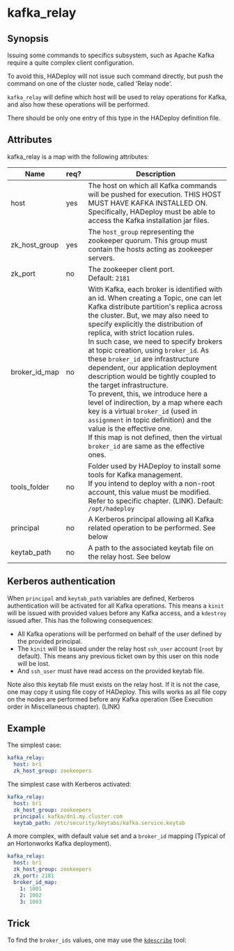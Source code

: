 # kafka_relay

## Synopsis


Issuing some commands to specifics subsystem, such as Apache Kafka require a quite complex client configuration.

To avoid this, HADeploy will not issue such command directly, but push the command on one of the cluster node, called ’Relay node'.

`kafka_relay` will define which host will be used to relay operations for Kafka, and also how these operations will be performed.

There should be only one entry of this type in the HADeploy definition file.

## Attributes

kafka_relay is a map with the following attributes:

Name | req?	 |	Description
--- | --- | ---
host|yes|The host on which all Kafka commands will be pushed for execution. THIS HOST MUST HAVE KAFKA INSTALLED ON. Specifically, HADeploy must be able to access the Kafka installation jar files.
zk_host_group|yes|The `host_group` representing the zookeeper quorum. This group must contain the hosts acting as zookeeper servers.
zk_port|no|The zookeeper client port.<br>Default: `2181`
broker_id_map|no|With Kafka, each broker is identified with an id. When creating a Topic, one can let Kafka distribute partition's replica across the cluster. But, we may also need to specify explicitly the distribution of replica, with strict location rules.<br>In such case, we need to specify brokers at topic creation, using `broker_id`. As these `broker_id` are infrastructure dependent, our application deployment description would be tightly coupled to the target infrastructure.<br>To prevent, this, we introduce here a level of indirection, by a map where each key is a virtual `broker_id` (used in `assignment` in topic definition) and the value is the effective one.<br>If this map is not defined, then the virtual `broker_id` are same as the effective ones.
tools_folder|no|Folder used by HADeploy to install some tools for Kafka management.<br>If you intend to deploy with a non-root account, this value must be modified. Refer to specific chapter. (LINK). Default: `/opt/hadeploy`
principal|no|A Kerberos principal allowing all Kafka related operation to be performed. See below
keytab_path|no|A path to the associated keytab file on the relay host. See below

## Kerberos authentication

When `principal` and `keytab_path` variables are defined, Kerberos authentication will be activated for all Kafka operations. This means a `kinit` will be issued with provided values before any Kafka access, and a `kdestroy` issued after. This has the following consequences:

* All Kafka operations will be performed on behalf of the user defined by the provided principal. 
* The `kinit` will be issued under the relay host `ssh_user` account (`root` by default). This means any previous ticket own by this user on this node will be lost. 
* And `ssh_user` must have read access on the provided keytab file.

Note also this keytab file must exists on the relay host. If it is not the case, one may copy it using file copy of HADeploy. This wills works as all file copy on the nodes are performed before any Kafka operation (See Execution order in Miscellaneous chapter). (LINK)

## Example

The simplest case:
```yaml
kafka_relay:
  host: br1
  zk_host_group: zookeepers
```
The simplest case with Kerberos activated:
```yaml
kafka_relay:
  host: br1
  zk_host_group: zookeepers
  principal: kafka/dn1.my.cluster.com
  keytab_path: /etc/security/keytabs/kafka.service.keytab
```
A more complex, with default value set and a `broker_id` mapping (Typical of an Hortonworks Kafka deployment).
```yaml
kafka_relay:
  host: br1
  zk_host_group: zookeepers
  zk_port: 2181
  broker_id_map:
    1: 1001
    2: 1002
    3: 1003
```
## Trick

To find the `broker_ids` values, one may use the [`kdescribe`](https://github.com/Kappaware/kdescribe) tool:


 
